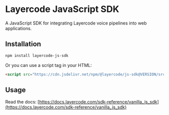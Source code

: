 # Layercode JavaScript SDK

A JavaScript SDK for integrating Layercode voice pipelines into web applications.

## Installation

```bash
npm install layercode-js-sdk
```

Or you can use a script tag in your HTML:

```html
<script src="https://cdn.jsdelivr.net/npm/@layercode/js-sdk@VERSION/src/layercode-js-sdk.min.js"></script>
```

## Usage

Read the docs: [https://docs.layercode.com/sdk-reference/vanilla_js_sdk](https://docs.layercode.com/sdk-reference/vanilla_js_sdk)
